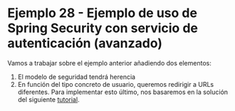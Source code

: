 
# Ejemplo 28 - Ejemplo de uso de Spring Security con servicio de autenticación (avanzado)  

Vamos a trabajar sobre el ejemplo anterior añadiendo dos elementos:

1. El modelo de seguridad tendrá herencia
2. En función del tipo concreto de usuario, queremos redirigir a URLs diferentes. Para implementar esto último, nos basaremos en la solución del siguiente [tutorial](http://websystique.com/spring-security/spring-security-4-role-based-login-example/). 

